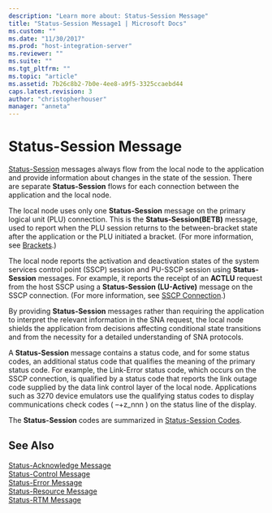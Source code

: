 ```yaml
---
description: "Learn more about: Status-Session Message"
title: "Status-Session Message1 | Microsoft Docs"
ms.custom: ""
ms.date: "11/30/2017"
ms.prod: "host-integration-server"
ms.reviewer: ""
ms.suite: ""
ms.tgt_pltfrm: ""
ms.topic: "article"
ms.assetid: 7b26c8b2-7b0e-4ee8-a9f5-3325ccaebd44
caps.latest.revision: 3
author: "christopherhouser"
manager: "anneta"
---
```

# Status-Session Message
[Status-Session](./status-session2.md) messages always flow from the local node to the application and provide information about changes in the state of the session. There are separate **Status-Session** flows for each connection between the application and the local node.  
  
 The local node uses only one **Status-Session** message on the primary logical unit (PLU) connection. This is the **Status-Session(BETB)** message, used to report when the PLU session returns to the between-bracket state after the application or the PLU initiated a bracket. (For more information, see [Brackets](../core/brackets1.md).)  
  
 The local node reports the activation and deactivation states of the system services control point (SSCP) session and PU-SSCP session using **Status-Session** messages. For example, it reports the receipt of an **ACTLU** request from the host SSCP using a **Status-Session (LU-Active)** message on the SSCP connection. (For more information, see [SSCP Connection](../core/sscp-connection1.md).)  
  
 By providing **Status-Session** messages rather than requiring the application to interpret the relevant information in the SNA request, the local node shields the application from decisions affecting conditional state transitions and from the necessity for a detailed understanding of SNA protocols.  
  
 A **Status-Session** message contains a status code, and for some status codes, an additional status code that qualifies the meaning of the primary status code. For example, the Link-Error status code, which occurs on the SSCP connection, is qualified by a status code that reports the link outage code supplied by the data link control layer of the local node. Applications such as 3270 device emulators use the qualifying status codes to display communications check codes ( –+z_nnn ) on the status line of the display.  
  
 The **Status-Session** codes are summarized in [Status-Session Codes](../core/status-session-codes1.md).  
  
## See Also  
 [Status-Acknowledge Message](../core/status-acknowledge-message1.md)   
 [Status-Control Message](../core/status-control-message1.md)   
 [Status-Error Message](../core/status-error-message1.md)   
 [Status-Resource Message](../core/status-resource-message1.md)   
 [Status-RTM Message](../core/status-rtm-message1.md)
